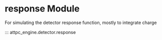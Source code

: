 # response Module

For simulating the detector response function, mostly to integrate charge

::: attpc_engine.detector.response